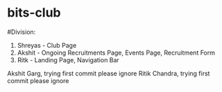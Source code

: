 # bits-club
#Division:
1. Shreyas - Club Page
2. Akshit - Ongoing Recruitments Page, Events Page, Recruitment Form
3. Ritk - Landing Page, Navigation Bar


Akshit Garg, trying first commit please ignore
Ritik Chandra, trying first commit please ignore

